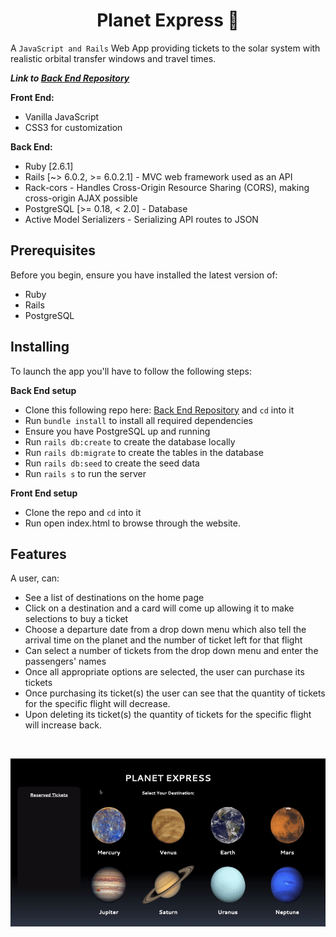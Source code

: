 <h1 align="center">Planet Express 🚀</h1>

A `JavaScript and Rails` Web App providing tickets to the solar system with realistic orbital transfer windows and travel times.<br/>

***Link to [Back End Repository](https://github.com/valentinem1/Planet-Express-API)***<br/>

**Front End:** 
- Vanilla JavaScript
- CSS3 for customization

**Back End:**
- Ruby [2.6.1]
- Rails [~> 6.0.2, >= 6.0.2.1] - MVC web framework used as an API
- Rack-cors - Handles Cross-Origin Resource Sharing (CORS), making cross-origin AJAX possible
- PostgreSQL [>= 0.18, < 2.0] - Database
- Active Model Serializers - Serializing API routes to JSON

## Prerequisites
Before you begin, ensure you have installed the latest version of:

- Ruby
- Rails
- PostgreSQL

## Installing

To launch the app you'll have to follow the following steps:

**Back End setup**
- Clone this following repo here: [Back End Repository](https://github.com/valentinem1/Planet-Express-API) and `cd` into it
- Run `bundle install` to install all required dependencies
- Ensure you have PostgreSQL up and running
- Run `rails db:create` to create the database locally
- Run `rails db:migrate` to create the tables in the database
- Run `rails db:seed` to create the seed data
- Run `rails s` to run the server

**Front End setup**
- Clone the repo and `cd` into it
- Run open index.html to browse through the website.

## Features

A user, can:
   - See a list of destinations on the home page
   - Click on a destination and a card will come up allowing it to make selections to buy a ticket
   - Choose a departure date from a drop down menu which also tell the arrival time on the planet and the number of ticket left for that flight
   - Can select a number of tickets from the drop down menu and enter the passengers' names
   - Once all appropriate options are selected, the user can purchase its tickets
   - Once purchasing its ticket(s) the user can see that the quantity of tickets for the specific flight will decrease.
   - Upon deleting its ticket(s) the quantity of tickets for the specific flight will increase back.
<br />

![item show page](./images/demo.gif)<br />


